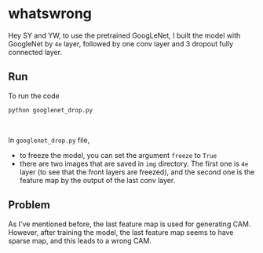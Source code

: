 # whatswrong
Hey SY and YW, to use the pretrained GoogLeNet, I built the model with GoogleNet by `4e` layer, followed by one conv layer and 3 dropout fully connected layer. 

## Run
To run the code
```
python googlenet_drop.py
```
<br>

In `googlenet_drop.py` file, 
- to freeze the model, you can set the argument `freeze` to `True`
- there are two images that are saved in `img` directory. The first one is `4e` layer (to see that the front layers are freezed), and the second one is the feature map by the output of the last conv layer.

## Problem
As I've mentioned before, the last feature map is used for generating CAM. However, after training the model, the last feature map seems to have sparse map, and this leads to a wrong CAM.
